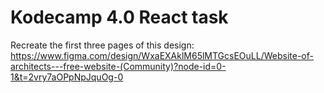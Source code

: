 # Kodecamp 4.0 React task

Recreate the first three pages of this design: https://www.figma.com/design/WxaEXAklM65lMTGcsEOuLL/Website-of-architects---free-website-(Community)?node-id=0-1&t=2vry7aOPpNpJquOg-0
